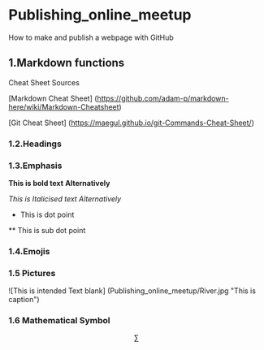 # Publishing_online_meetup
How to make and publish a webpage with GitHub

## 1.Markdown functions

Cheat Sheet Sources

[Markdown Cheat Sheet]  (https://github.com/adam-p/markdown-here/wiki/Markdown-Cheatsheet)
  
[Git Cheat Sheet]  (https://maegul.github.io/git-Commands-Cheat-Sheet/)
  
### 1.2.Headings

### 1.3.Emphasis
  **This is bold text**
  __Alternatively__
  
  *This is Italicised text*
  _Alternatively_
  
  * This is dot point
  
  ** This is sub dot point
  
  ### 1.4.Emojis
  
  ### 1.5 Pictures
  
  ![This is intended Text blank] (Publishing_online_meetup/River.jpg "This is caption")
  
  ### 1.6 Mathematical Symbol
  
  $$ \sum{} $$

